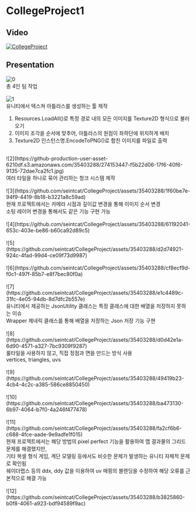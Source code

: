 # CollegeProject1
## Video
[![CollegeProject](https://i.ytimg.com/vi/jkRhfK9wDwg/sddefault.jpg?sqp=-oaymwEmCIAFEOAD8quKqQMa8AEB-AHUBoAC4AOKAgwIABABGDogOih_MA8=&rs=AOn4CLALcq1223MXHxJCdjYd_aAWZPsC3A)](https://www.youtube.com/watch?v=jkRhfK9wDwg)<br>

## Presentation
![0](https://github.com/seintcat/CollegeProject/assets/35403288/0349154b-7292-4678-b295-8e9023a187ce)<br>
총 4인 팀 작업<br>
<br>
![1](https://github.com/seintcat/CollegeProject/assets/35403288/1a2d3e74-61b7-4b41-a5c8-19ee107e52d6)<br>
유니티에서 텍스쳐 아틀라스를 생성하는 툴 제작<br>
1. Resources.LoadAll()로 특정 경로 내의 모든 이미지를 Texture2D 형식으로 불러오기<br>
2. 이미지 조각을 순서에 맞추어, 아틀라스의 원점이 좌하단에 위치하게 배치<br>
3. Texture2D 인스턴스명.EncodeToPNG()로 합친 이미지를 파일로 출력<br>
<br>
![2](https://github-production-user-asset-6210df.s3.amazonaws.com/35403288/274153447-f5b22d06-17f6-40f6-9135-72dae7ca2fc1.jpg)<br>
여러 타일을 하나로 묶어 관리하는 청크 시스템 제작<br>
<br>
![3](https://github.com/seintcat/CollegeProject/assets/35403288/1f60be7e-94f9-4419-8b18-b3221a8c59ad)<br>
현재 프로젝트에서는 카메라 시점과 깊이값 변경을 통해 이미지 순서 변경<br>
소팅 레이어 변경을 통해서도 같은 기능 구현 가능<br>
<br>
![4](https://github.com/seintcat/CollegeProject/assets/35403288/61192041-653c-403e-be86-b60ca92d89c5)<br>
<br>
![5](https://github.com/seintcat/CollegeProject/assets/35403288/d2d74921-924c-4fad-99d4-ce09f73d9987)<br>
<br>
![6](https://github.com/seintcat/CollegeProject/assets/35403288/cf8ecf9d-f0c1-497f-85b7-e8f7bec80f0a)<br>
<br>
![7](https://github.com/seintcat/CollegeProject/assets/35403288/e1c4489c-31fc-4e05-94db-8d7dfc2b557e)<br>
유니티에서 제공하는 JsonUtility 클래스는 특정 클래스에 대한 배열을 저장하지 못하는 이슈<br>
Wrapper<T> 제네릭 클래스를 통해 배열을 저장하는 Json 저장 기능 구현<br>
<br>
![8](https://github.com/seintcat/CollegeProject/assets/35403288/d0d42e1a-6d90-4571-a327-7bc9309f9287)<br>
룰타일을 사용하지 않고, 직접 정점과 면을 만드는 방식 사용<br>
vertices, triangles, uvs<br>
<br>
![9](https://github.com/seintcat/CollegeProject/assets/35403288/49419b23-4cb4-4c2c-a385-586ce8850450)<br>
<br>
![10](https://github.com/seintcat/CollegeProject/assets/35403288/ba473130-6b97-4064-b7f0-4a246f477478)<br>
<br>
![11](https://github.com/seintcat/CollegeProject/assets/35403288/fa2cf6b6-c688-4fce-aade-9e9adfe1f015)<br>
현재 프로젝트에서는 해당 방법의 pixel perfect 기능을 활용하여 맵 결과물의 그리드 문제를 해결했지만,<br>
기타 복셀 형식 게임, 계단 모델링 등에서도 비슷한 문제가 발생하는 유니티 자체적 문제로 확인됨<br>
쉐이더랩스 등의 ddx, ddy 값을 이용하여 uv 매핑의 블렌딩을 수정하여 해당 오류를 근본적으로 해결 가능<br>
<br>
![12](https://github.com/seintcat/CollegeProject/assets/35403288/b3825860-b0f8-4061-a923-bdf94589f9ac)<br>
<br>
